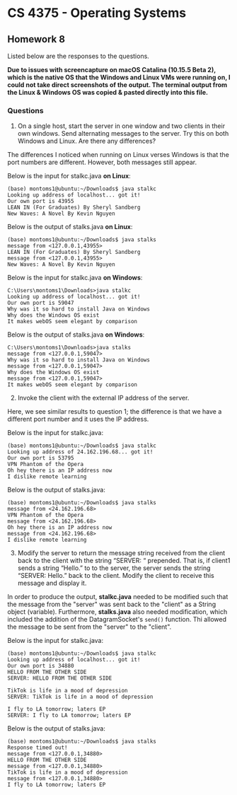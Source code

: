 # CS 4375 - Operating Systems

## Homework 8

Listed below are the responses to the questions.

**Due to issues with screencapture on macOS Catalina (10.15.5 Beta 2), which is the native OS that the Windows and Linux VMs were running on, I could not take direct screenshots of the output. The terminal output from the Linux & Windows OS was copied & pasted directly into this file.**

### Questions

1. On a single host, start the server in one window and two clients in their own windows. Send alternating messages to the server. Try this on both Windows and Linux. Are there any differences?

The differences I noticed when running on Linux verses Windows is that the port numbers are different. However, both messages still appear.

Below is the input for stalkc.java **on Linux**:
```
(base) montoms1@ubuntu:~/Downloads$ java stalkc
Looking up address of localhost... got it!
Our own port is 43955
LEAN IN (For Graduates) By Sheryl Sandberg
New Waves: A Novel By Kevin Nguyen
```

Below is the output of stalks.java **on Linux**:
```
(base) montoms1@ubuntu:~/Downloads$ java stalks
message from <127.0.0.1,43955>
LEAN IN (For Graduates) By Sheryl Sandberg
message from <127.0.0.1,43955>
New Waves: A Novel By Kevin Nguyen
```

Below is the input for stalkc.java **on Windows**:
```
C:\Users\montoms1\Downloads>java stalkc
Looking up address of localhost... got it!
Our own port is 59047
Why was it so hard to install Java on Windows
Why does the Windows OS exist
It makes webOS seem elegant by comparison
```

Below is the output of stalks.java **on Windows**:
```
C:\Users\montoms1\Downloads>java stalks
message from <127.0.0.1,59047>
Why was it so hard to install Java on Windows
message from <127.0.0.1,59047>
Why does the Windows OS exist
message from <127.0.0.1,59047>
It makes webOS seem elegant by comparison
```

2. Invoke the client with the external IP address of the server.

Here, we see similar results to question 1; the difference is that we have a different port number and it uses the IP address.

Below is the input for stalkc.java:
```
(base) montoms1@ubuntu:~/Downloads$ java stalkc
Looking up address of 24.162.196.68... got it!
Our own port is 53795
VPN Phantom of the Opera
Oh hey there is an IP address now
I dislike remote learning
```

Below is the output of stalks.java:
```
(base) montoms1@ubuntu:~/Downloads$ java stalks
message from <24.162.196.68>
VPN Phantom of the Opera
message from <24.162.196.68>
Oh hey there is an IP address now
message from <24.162.196.68>
I dislike remote learning
```

3. Modify the server to return the message string received from the client back to the client with the string “SERVER: “ prepended. That is, if client1 sends a string “Hello.” to to the server, the server sends the string “SERVER: Hello.” back to the client. Modify the client to receive this message and display it.

In order to produce the output, **stalkc.java** needed to be modified such that the message from the "server" was sent back to the "client" as a String object (variable). Furthermore, **stalks.java** also needed modification, which included the addition of the DatagramSocket's ```send()``` function. Thi allowed the message to be sent from the "server" to the "client".

Below is the input for stalkc.java:
```
(base) montoms1@ubuntu:~/Downloads$ java stalkc
Looking up address of localhost... got it!
Our own port is 34880
HELLO FROM THE OTHER SIDE
SERVER: HELLO FROM THE OTHER SIDE

TikTok is life in a mood of depression
SERVER: TikTok is life in a mood of depression

I fly to LA tomorrow; laters EP
SERVER: I fly to LA tomorrow; laters EP
```

Below is the output of stalks.java:
```
(base) montoms1@ubuntu:~/Downloads$ java stalks
Response timed out!
message from <127.0.0.1,34880>
HELLO FROM THE OTHER SIDE
message from <127.0.0.1,34880>
TikTok is life in a mood of depression
message from <127.0.0.1,34880>
I fly to LA tomorrow; laters EP
```
